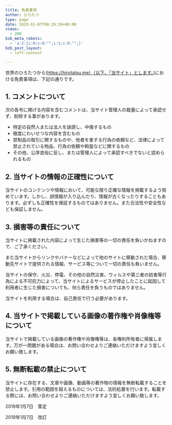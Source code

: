 ```yaml
---
title: 免責事項
author: ひろたつ
type: page
date: 2019-01-07T08:29:39+00:00
views:
  - 200
bzb_meta_robots:
  - 'a:2:{i:0;s:0:"";i:1;s:0:"";}'
bzb_post_layout:
  - left-content

---
```

世界のひろたつから(https://hirotatsu.me）（以下、「当サイト」とします。)における免責事項は、下記の通りです。

## 1. コメントについて

次の各号に掲げる内容を含むコメントは、当サイト管理人の裁量によって承認せず、削除する事があります。

  * 特定の自然人または法人を誹謗し、中傷するもの
  * 極度にわいせつな内容を含むもの
  * 禁制品の取引に関するものや、他者を害する行為の依頼など、法律によって禁止されている物品、行為の依頼や斡旋などに関するもの
  * その他、公序良俗に反し、または管理人によって承認すべきでないと認められるもの

## 2. 当サイトの情報の正確性について

当サイトのコンテンツや情報において、可能な限り正確な情報を掲載するよう努めています。しかし、誤情報が入り込んだり、情報が古くなったりすることもあります。必ずしも正確性を保証するものではありません。また合法性や安全性なども保証しません。

## 3. 損害等の責任について

当サイトに掲載された内容によって生じた損害等の一切の責任を負いかねますので、ご了承ください。

また当サイトからリンクやバナーなどによって他のサイトに移動された場合、移動先サイトで提供される情報、サービス等について一切の責任も負いません。

当サイトの保守、火災、停電、その他の自然災害、ウィルスや第三者の妨害等行為による不可抗力によって、当サイトによるサービスが停止したことに起因して利用者に生じた損害についても、何ら責任を負うものではありません。

当サイトを利用する場合は、自己責任で行う必要があります。

## 4. 当サイトで掲載している画像の著作権や肖像権等について

当サイトで掲載している画像の著作権や肖像権等は、各権利所有者に帰属します。万が一問題がある場合は、お問い合わせよりご連絡いただけますよう宜しくお願い致します。

## 5. 無断転載の禁止について

当サイトに存在する、文章や画像、動画等の著作物の情報を無断転載することを禁止します。引用の範囲を超えるものについては、法的処置を行います。転載する際には、お問い合わせよりご連絡いただけますよう宜しくお願い致します。

2019年1月7日　策定
  
2019年1月7日　改訂

<div style="font-size: 0px; height: 0px; line-height: 0px; margin: 0; padding: 0; clear: both;">
</div>